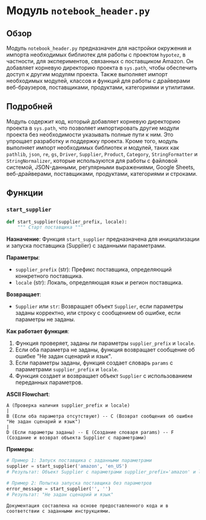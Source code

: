 # Модуль `notebook_header.py`

## Обзор

Модуль `notebook_header.py` предназначен для настройки окружения и импорта необходимых библиотек для работы с проектом `hypotez`, в частности, для экспериментов, связанных с поставщиком Amazon. Он добавляет корневую директорию проекта в `sys.path`, чтобы обеспечить доступ к другим модулям проекта. Также выполняет импорт необходимых модулей, классов и функций для работы с драйверами веб-браузеров, поставщиками, продуктами, категориями и утилитами.

## Подробней

Модуль содержит код, который добавляет корневую директорию проекта в `sys.path`, что позволяет импортировать другие модули проекта без необходимости указывать полные пути к ним. Это упрощает разработку и поддержку проекта. Кроме того, модуль выполняет импорт необходимых библиотек и модулей, таких как `pathlib`, `json`, `re`, `gs`, `Driver`, `Supplier`, `Product`, `Category`, `StringFormatter` и `StringNormalizer`, которые используются для работы с файловой системой, JSON-данными, регулярными выражениями, Google Sheets, веб-драйверами, поставщиками, продуктами, категориями и строками.

## Функции

### `start_supplier`

```python
def start_supplier(supplier_prefix, locale):
    """ Старт поставщика """
```

**Назначение**: Функция `start_supplier` предназначена для инициализации и запуска поставщика (Supplier) с заданными параметрами.

**Параметры**:

-   `supplier_prefix` (str): Префикс поставщика, определяющий конкретного поставщика.
-   `locale` (str): Локаль, определяющая язык и регион поставщика.

**Возвращает**:

-   `Supplier` или `str`: Возвращает объект `Supplier`, если параметры заданы корректно, или строку с сообщением об ошибке, если параметры не заданы.

**Как работает функция**:

1.  Функция проверяет, заданы ли параметры `supplier_prefix` и `locale`.
2.  Если оба параметра не заданы, функция возвращает сообщение об ошибке "Не задан сценарий и язык".
3.  Если параметры заданы, функция создает словарь `params` с параметрами `supplier_prefix` и `locale`.
4.  Функция создает и возвращает объект `Supplier` с использованием переданных параметров.

**ASCII Flowchart**:

```
A (Проверка наличия supplier_prefix и locale)
|
B (Если оба параметра отсутствуют) -- C (Возврат сообщения об ошибке "Не задан сценарий и язык")
|
D (Если параметры заданы) -- E (Создание словаря params) -- F (Создание и возврат объекта Supplier с параметрами)
```

**Примеры**:

```python
# Пример 1: Запуск поставщика с заданными параметрами
supplier = start_supplier('amazon', 'en_US')
# Результат: Объект Supplier с параметрами supplier_prefix='amazon' и locale='en_US'

# Пример 2: Попытка запуска поставщика без параметров
error_message = start_supplier('', '')
# Результат: "Не задан сценарий и язык"
```
```
Документация составлена на основе предоставленного кода и в соответствии с заданными инструкциями.